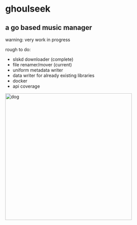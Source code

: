 # ghoulseek
## a go based music manager

warning: very work in progress  

rough to do:
- slskd downloader (complete)
- file renamer/mover (current)
- uniform metadata writer
- data writer for already existing libraries
- docker
- api coverage
<img width="400" height="400" alt="dog" src="https://github.com/user-attachments/assets/886ab8a4-576c-46d4-8dd7-eeb46f220f48" />